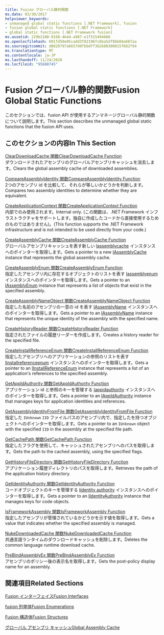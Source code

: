 ```yaml
---
title: Fusion グローバル静的関数
ms.date: 03/30/2017
helpviewer_keywords:
- unmanaged global static functions [.NET Framework], fusion
- fusion global static functions [.NET Framework]
- global static functions [.NET Framework fusion]
ms.assetid: 229b2188-9168-4b44-a987-e1f515494688
ms.openlocfilehash: 691fd50e05cadd3f82196fc6ba5df9bb84a66faa
ms.sourcegitcommit: d8020797a6657d0fbbdff362b80300815f682f94
ms.translationtype: MT
ms.contentlocale: ja-JP
ms.lasthandoff: 11/24/2020
ms.locfileid: "95688745"
---
```

# <a name="fusion-global-static-functions"></a><span data-ttu-id="6f3b7-102">Fusion グローバル静的関数</span><span class="sxs-lookup"><span data-stu-id="6f3b7-102">Fusion Global Static Functions</span></span>

<span data-ttu-id="6f3b7-103">このセクションでは、fusion API が使用するアンマネージグローバル静的関数について説明します。</span><span class="sxs-lookup"><span data-stu-id="6f3b7-103">This section describes the unmanaged global static functions that the fusion API uses.</span></span>  
  
## <a name="in-this-section"></a><span data-ttu-id="6f3b7-104">このセクションの内容</span><span class="sxs-lookup"><span data-stu-id="6f3b7-104">In This Section</span></span>  

 [<span data-ttu-id="6f3b7-105">ClearDownloadCache 関数</span><span class="sxs-lookup"><span data-stu-id="6f3b7-105">ClearDownloadCache Function</span></span>](cleardownloadcache-function.md)  
 <span data-ttu-id="6f3b7-106">ダウンロードされたアセンブリのグローバルアセンブリキャッシュを消去します。</span><span class="sxs-lookup"><span data-stu-id="6f3b7-106">Clears the global assembly cache of downloaded assemblies.</span></span>  
  
 [<span data-ttu-id="6f3b7-107">CompareAssemblyIdentity 関数</span><span class="sxs-lookup"><span data-stu-id="6f3b7-107">CompareAssemblyIdentity Function</span></span>](compareassemblyidentity-function.md)  
 <span data-ttu-id="6f3b7-108">2つのアセンブリ id を比較して、それらが等しいかどうかを判断します。</span><span class="sxs-lookup"><span data-stu-id="6f3b7-108">Compares two assembly identities to determine whether they are equivalent.</span></span>  
  
 [<span data-ttu-id="6f3b7-109">CreateApplicationContext 関数</span><span class="sxs-lookup"><span data-stu-id="6f3b7-109">CreateApplicationContext Function</span></span>](createapplicationcontext-function.md)  
 <span data-ttu-id="6f3b7-110">内部でのみ使用されます。</span><span class="sxs-lookup"><span data-stu-id="6f3b7-110">Internal only.</span></span> <span data-ttu-id="6f3b7-111">(この関数は、.NET Framework インフラストラクチャをサポートします。独自に作成したコードから直接使用するためのものではありません)。</span><span class="sxs-lookup"><span data-stu-id="6f3b7-111">(This function supports the .NET Framework infrastructure and is not intended to be used directly from your code.)</span></span>  
  
 [<span data-ttu-id="6f3b7-112">CreateAssemblyCache 関数</span><span class="sxs-lookup"><span data-stu-id="6f3b7-112">CreateAssemblyCache Function</span></span>](createassemblycache-function.md)  
 <span data-ttu-id="6f3b7-113">グローバルアセンブリキャッシュを表す新しい [Iassemblycache](iassemblycache-interface.md) インスタンスへのポインターを取得します。</span><span class="sxs-lookup"><span data-stu-id="6f3b7-113">Gets a pointer to a new [IAssemblyCache](iassemblycache-interface.md) instance that represents the global assembly cache.</span></span>  
  
 [<span data-ttu-id="6f3b7-114">CreateAssemblyEnum 関数</span><span class="sxs-lookup"><span data-stu-id="6f3b7-114">CreateAssemblyEnum Function</span></span>](createassemblyenum-function.md)  
 <span data-ttu-id="6f3b7-115">指定したアセンブリ内に存在するオブジェクトのリストを表す [Iassemblyenum](iassemblyenum-interface.md) インスタンスへのポインターを取得します。</span><span class="sxs-lookup"><span data-stu-id="6f3b7-115">Gets a pointer to an [IAssemblyEnum](iassemblyenum-interface.md) instance that represents a list of objects that exist in the specified assembly.</span></span>  
  
 [<span data-ttu-id="6f3b7-116">CreateAssemblyNameObject 関数</span><span class="sxs-lookup"><span data-stu-id="6f3b7-116">CreateAssemblyNameObject Function</span></span>](createassemblynameobject-function.md)  
 <span data-ttu-id="6f3b7-117">指定した名前のアセンブリの一意の id を表す [IAssemblyName](iassemblyname-interface.md) インスタンスへのポインターを取得します。</span><span class="sxs-lookup"><span data-stu-id="6f3b7-117">Gets a pointer to an [IAssemblyName](iassemblyname-interface.md) instance that represents the unique identity of the assembly with the specified name.</span></span>  
  
 [<span data-ttu-id="6f3b7-118">CreateHistoryReader 関数</span><span class="sxs-lookup"><span data-stu-id="6f3b7-118">CreateHistoryReader Function</span></span>](createhistoryreader-function.md)  
 <span data-ttu-id="6f3b7-119">指定されたファイルの履歴リーダーを作成します。</span><span class="sxs-lookup"><span data-stu-id="6f3b7-119">Creates a history reader for the specified file.</span></span>  
  
 [<span data-ttu-id="6f3b7-120">CreateInstallReferenceEnum 関数</span><span class="sxs-lookup"><span data-stu-id="6f3b7-120">CreateInstallReferenceEnum Function</span></span>](createinstallreferenceenum-function.md)  
 <span data-ttu-id="6f3b7-121">指定したアセンブリへのアプリケーションの参照のリストを表す [Iinstallreferenceenum](iinstallreferenceenum-interface.md) インスタンスへのポインターを取得します。</span><span class="sxs-lookup"><span data-stu-id="6f3b7-121">Gets a pointer to an [IInstallReferenceEnum](iinstallreferenceenum-interface.md) instance that represents a list of an application's references to the specified assembly.</span></span>  
  
 [<span data-ttu-id="6f3b7-122">GetAppIdAuthority 関数</span><span class="sxs-lookup"><span data-stu-id="6f3b7-122">GetAppIdAuthority Function</span></span>](getappidauthority-function.md)  
 <span data-ttu-id="6f3b7-123">アプリケーション id と参照のキーを管理する [Iappidauthority](iappidauthority-interface.md) インスタンスへのポインターを取得します。</span><span class="sxs-lookup"><span data-stu-id="6f3b7-123">Gets a pointer to an [IAppIdAuthority](iappidauthority-interface.md) instance that manages keys for application identities and references.</span></span>  
  
 [<span data-ttu-id="6f3b7-124">GetAssemblyIdentityFromFile 関数</span><span class="sxs-lookup"><span data-stu-id="6f3b7-124">GetAssemblyIdentityFromFile Function</span></span>](getassemblyidentityfromfile-function.md)  
 <span data-ttu-id="6f3b7-125">指定した `IUnknown` `IID` ファイルパスのアセンブリ内で、指定したを持つオブジェクトへのポインターを取得します。</span><span class="sxs-lookup"><span data-stu-id="6f3b7-125">Gets a pointer to an `IUnknown` object with the specified `IID` in the assembly at the specified file path.</span></span>  
  
 [<span data-ttu-id="6f3b7-126">GetCachePath 関数</span><span class="sxs-lookup"><span data-stu-id="6f3b7-126">GetCachePath Function</span></span>](getcachepath-function.md)  
 <span data-ttu-id="6f3b7-127">指定したフラグを使用して、キャッシュされたアセンブリへのパスを取得します。</span><span class="sxs-lookup"><span data-stu-id="6f3b7-127">Gets the path to the cached assembly, using the specified flags.</span></span>  
  
 [<span data-ttu-id="6f3b7-128">GetHistoryFileDirectory 関数</span><span class="sxs-lookup"><span data-stu-id="6f3b7-128">GetHistoryFileDirectory Function</span></span>](gethistoryfiledirectory-function.md)  
 <span data-ttu-id="6f3b7-129">アプリケーション履歴ディレクトリのパスを取得します。</span><span class="sxs-lookup"><span data-stu-id="6f3b7-129">Retrieves the path of the application history directory.</span></span>  
  
 [<span data-ttu-id="6f3b7-130">GetIdentityAuthority 関数</span><span class="sxs-lookup"><span data-stu-id="6f3b7-130">GetIdentityAuthority Function</span></span>](getidentityauthority-function.md)  
 <span data-ttu-id="6f3b7-131">コードオブジェクトのキーを管理する [Iidentity authority](iidentityauthority-interface.md) インスタンスへのポインターを取得します。</span><span class="sxs-lookup"><span data-stu-id="6f3b7-131">Gets a pointer to an [IIdentityAuthority](iidentityauthority-interface.md) instance that manages keys for code objects.</span></span>  
  
 [<span data-ttu-id="6f3b7-132">IsFrameworkAssembly 関数</span><span class="sxs-lookup"><span data-stu-id="6f3b7-132">IsFrameworkAssembly Function</span></span>](isframeworkassembly-function.md)  
 <span data-ttu-id="6f3b7-133">指定したアセンブリが管理されているかどうかを示す値を取得します。</span><span class="sxs-lookup"><span data-stu-id="6f3b7-133">Gets a value that indicates whether the specified assembly is managed.</span></span>  
  
 [<span data-ttu-id="6f3b7-134">NukeDownloadedCache 関数</span><span class="sxs-lookup"><span data-stu-id="6f3b7-134">NukeDownloadedCache Function</span></span>](nukedownloadedcache-function.md)  
 <span data-ttu-id="6f3b7-135">共通言語ランタイムのダウンロードキャッシュを削除します。</span><span class="sxs-lookup"><span data-stu-id="6f3b7-135">Deletes the common language runtime download cache.</span></span>  
  
 [<span data-ttu-id="6f3b7-136">PreBindAssemblyEx 関数</span><span class="sxs-lookup"><span data-stu-id="6f3b7-136">PreBindAssemblyEx Function</span></span>](prebindassemblyex-function.md)  
 <span data-ttu-id="6f3b7-137">アセンブリのポリシー後の表示名を取得します。</span><span class="sxs-lookup"><span data-stu-id="6f3b7-137">Gets the post-policy display name for an assembly.</span></span>  
  
## <a name="related-sections"></a><span data-ttu-id="6f3b7-138">関連項目</span><span class="sxs-lookup"><span data-stu-id="6f3b7-138">Related Sections</span></span>  

 [<span data-ttu-id="6f3b7-139">Fusion インターフェイス</span><span class="sxs-lookup"><span data-stu-id="6f3b7-139">Fusion Interfaces</span></span>](fusion-interfaces.md)  
  
 [<span data-ttu-id="6f3b7-140">fusion 列挙体</span><span class="sxs-lookup"><span data-stu-id="6f3b7-140">Fusion Enumerations</span></span>](fusion-enumerations.md)  
  
 [<span data-ttu-id="6f3b7-141">Fusion 構造体</span><span class="sxs-lookup"><span data-stu-id="6f3b7-141">Fusion Structures</span></span>](fusion-structures.md)  
  
 [<span data-ttu-id="6f3b7-142">グローバル アセンブリ キャッシュ</span><span class="sxs-lookup"><span data-stu-id="6f3b7-142">Global Assembly Cache</span></span>](../../app-domains/gac.md)
